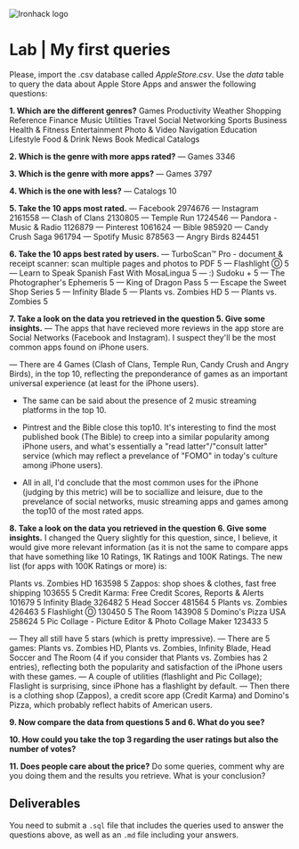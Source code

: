 ![Ironhack logo](https://i.imgur.com/1QgrNNw.png)

# Lab | My first queries

Please, import the .csv database called *AppleStore.csv*. Use the *data* table to query the data about Apple Store Apps and answer the following questions: 

**1. Which are the different genres?**
Games
Productivity
Weather
Shopping
Reference
Finance
Music
Utilities
Travel
Social Networking
Sports
Business
Health & Fitness
Entertainment
Photo & Video
Navigation
Education
Lifestyle
Food & Drink
News
Book
Medical
Catalogs

**2. Which is the genre with more apps rated?**
— Games	3346

**3. Which is the genre with more apps?**
— Games	3797

**4. Which is the one with less?**
— Catalogs	10

**5. Take the 10 apps most rated.**
— Facebook	2974676
— Instagram	2161558
— Clash of Clans	2130805
— Temple Run	1724546
— Pandora - Music & Radio	1126879
— Pinterest	1061624
— Bible	985920
— Candy Crush Saga	961794
— Spotify Music	878563
— Angry Birds	824451

**6. Take the 10 apps best rated by users.**
— TurboScan™ Pro - document & receipt scanner: scan multiple pages and photos to PDF	5
— Flashlight Ⓞ	5
— Learn to Speak Spanish Fast With MosaLingua	5
— :) Sudoku +	5
— The Photographer's Ephemeris	5
— King of Dragon Pass	5
— Escape the Sweet Shop Series	5
— Infinity Blade	5
— Plants vs. Zombies HD	5
— Plants vs. Zombies	5


**7. Take a look on the data you retrieved in the question 5. Give some insights.**
— The apps that have recieved more reviews in the app store are Social Networks (Facebook and Instagram). I suspect they'll be the most common apps found on iPhone users.

— There are 4 Games (Clash of Clans, Temple Run, Candy Crush and Angry Birds), in the top 10, reflecting the preponderance of games as an important universal experience (at least for the iPhone users).

- The same can be said about the presence of 2 music streaming platforms in the top 10.

- Pintrest and the Bible close this top10. It's interesting to find the most published book (The Bible) to creep into a similar popularity among iPhone users, and what's essentially a "read latter"/"consult latter" service (which may reflect a prevelance of "FOMO" in today's culture among iPhone users).

- All in all, I'd conclude that the most common uses for the iPhone (judging by this metric) will be to sociallize and leisure, due to the prevelance of social networks, music streaming apps and games among the top10 of the most rated apps.


**8. Take a look on the data you retrieved in the question 6. Give some insights.**
I changed the Query slightly for this question, since, I believe, it would give more relevant information (as it is not the same to compare apps that have something like 10 Ratings, 1K Ratings and 100K Ratings. The new list (for apps with 100K Ratings or more) is:

Plants vs. Zombies HD	163598	5
Zappos: shop shoes & clothes, fast free shipping	103655	5
Credit Karma: Free Credit Scores, Reports & Alerts	101679	5
Infinity Blade	326482	5
Head Soccer	481564	5
Plants vs. Zombies	426463	5
Flashlight Ⓞ	130450	5
The Room	143908	5
Domino's Pizza USA	258624	5
Pic Collage - Picture Editor & Photo Collage Maker	123433	5

— They all still have 5 stars (which is pretty impressive). 
— There are 5 games: Plants vs. Zombies HD, Plants vs. Zombies, Infinity Blade, Head Soccer and The Room (4 if you consider that Plants vs. Zombies has 2 entries), reflecting both the popularity and satisfaction of the iPhone users with these games.
— A couple of utilities (flashlight and Pic Collage); Flaslight is surprising, since iPhone has a flashlight by default.
— Then there is a clothing shop (Zappos), a credit score app (Credit Karma) and Domino's Pizza, which probably reflect habits of American users.

**9. Now compare the data from questions 5 and 6. What do you see?**

**10. How could you take the top 3 regarding the user ratings but also the number of votes?**

**11. Does people care about the price?** Do some queries, comment why are you doing them and the results you retrieve. What is your conclusion?


## Deliverables 
You need to submit a `.sql` file that includes the queries used to answer the questions above, as well as an `.md` file including your answers. 
